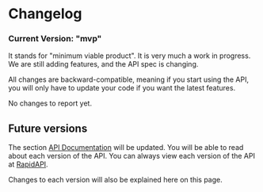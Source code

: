 # Changelog

### Current Version: "mvp"

It stands for "minimum viable product". It is very much a work in progress. We are still adding features, and the API spec is changing.

All changes are backward-compatible, meaning if you start using the API, you will only have to update your code if you want the latest features.

No changes to report yet.

## Future versions 

The section [API Documentation](../documentation/) will be updated. You will be able to read about each version of the API. You can always view each version of the API at [RapidAPI](https://rapidapi.com/user/nlp-studio). 

Changes to each version will also be explained here on this page.





